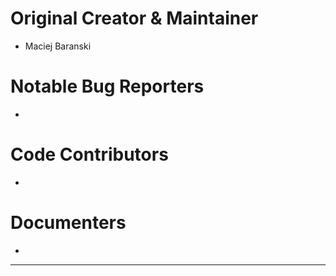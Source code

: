 Original Creator & Maintainer
===================
- Maciej Baranski

Notable Bug Reporters
===================
-

Code Contributors
===================
-

Documenters
===================
-

--------------------------------------------
